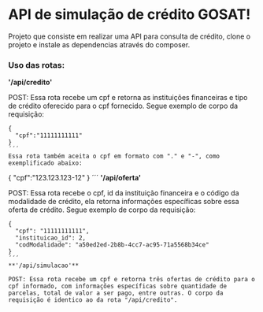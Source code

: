 # API de simulação de crédito GOSAT!

Projeto que consiste em realizar uma API para consulta de crédito, clone o projeto e instale as dependencias através do composer.

### Uso das rotas:

**'/api/credito'**

POST: Essa rota recebe um cpf e retorna as instituições financeiras e tipo de crédito oferecido para o cpf fornecido. Segue exemplo de corpo da requisição:
```
{
  "cpf":"11111111111"
}
´´´
Essa rota também aceita o cpf em formato com "." e "-", como exemplificado abaixo:
```
{
  "cpf":"123.123.123-12"
}
´´´
**'/api/oferta'**

POST: Essa rota recebe o cpf, id da instituição financeira e o código da modalidade de crédito, ela retorna informações específicas sobre essa oferta de crédito. Segue exemplo de corpo da requisição:
```
{
  "cpf": "11111111111",
  "instituicao_id": 2,
  "codModalidade": "a50ed2ed-2b8b-4cc7-ac95-71a5568b34ce"
}
´´´
**'/api/simulacao'**

POST: Essa rota recebe um cpf e retorna três ofertas de crédito para o cpf informado, com informações específicas sobre quantidade de parcelas, total de valor a ser pago, entre outras. O corpo da requisição é identico ao da rota "/api/credito".
